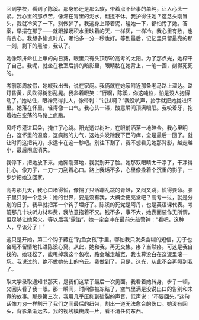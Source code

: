 回到学校，看到了陈溪。那身影还是那么软，带着点不经事的单纯，让人心头一紧。我心里的那点苦，像滞在胃里的泥水，翻搅不休。我护得住她？这念头刚冒头，我就冷笑了一下。别做梦了。我这身上带着泥，碰她一下，都怕污了她。答案，早摆在那了——就跟操场积水里映着的天，一样灰，一样冷。我心里有数，也有贪心。我想多偷点时光，哪怕多一分一秒也好。等到最后，记忆里只留最亮的那一刻，剩下的黑暗，我认了。

她像颗拼命往上窜的向日葵，眼里只有头顶那轮高考的太阳。为了那点光，她榨干了自己。我呢，就坐在教室后排的暗影里，眼睛黏在她背上，一笔一画，刻得死死的。

考前那周放假，她喊我出去，说在家闷。我俩就在她家附近那条老马路上溜达。路灯昏黄，风吹得树影乱晃。我斜着眼笑：“行啊，陈溪，你这吨位，怕是没人抱得动了。”她站住，眼神亮得扎人，像带刺：“试试啊？”我没吭声，抬手就把她拢进怀里。她落在怀里，轻得像一口气。我心头一滞，酸意瞬间顶满眼眶。我咬着牙，抱着她在空荡的马路上疯跑。

风呼呼灌进耳朵，掩住了心跳。阳光透过树叶，在眼前洒落一地碎金。我心里明白，这怀里的温度，这疯跑的力气，这她头发蹭我下巴的痒，全是最后一回了。就让时间这把钝刀，永远卡在这一秒吧。别往下割了，我不想看见她那背影，越走越小，最后彻底消失。

我停下，把她放下来。她脚刚落地，我就别开了脸。她那双眼睛太干净了，干净得扎心，像刀子，一刀一刀刮着心口。路上我话不多，心里像拴着个沉重的影子，一步步把她送回家。

高考那几天，我心口堵得慌，像揣了只活蹦乱跳的青蛙，又闷又跳，慌得要命。脑子里只剩一个念头：她的世界，要是没有我，大概会更亮堂吧？高考一过，就是分别的日子。我早就把第一个钩子埋好了。陈溪的死党是阿丹，也是英语课代表。考前那几十块听力材料费，我故意拖着不交。钱不多，事不大，她表面装作无所谓，但足够让她窝火。等以后我“露馅”，她一定会冲在最前头敲警钟：“看吧，这种人，早该分了！”

这只是开始，第二个钩子藏在“钓鱼女孩”手里。哪怕我只发条含糊的短信，刀子也会毫不留情地扎进陈溪心窝。从此，她和我，再无交集。疼？当然疼。可这是我自找的。她轻松了，能甩掉我这个包袱，路会越走越宽，我也算没白在这泥里滚一场。我说过的，绝不做她头上的乌云。我做到了。只是，这光，从此不会再照到我了。

取大学录取通知书那天，是我们这辈子最后一次见面。我看着她转身，步子一顿，又回头看了我一眼。那一瞬间，时间像被冻结了，空气里满是没说出口的告别和未竟的故事。那是第三次，我用几乎压抑到破裂的声音，低声说：“不要回头。”这句话像刀刃一样割开了我们之间最后的纽带，割出一道无法愈合的伤口。她没有回头，背影渐渐远去。我的视线模糊成一片，看不清任何东西。

